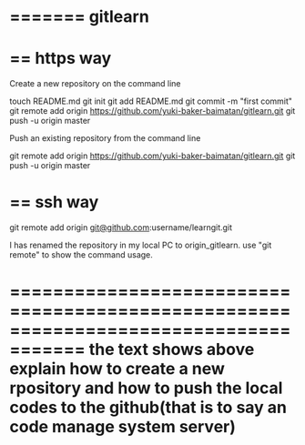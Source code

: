 =======
gitlearn
========


==
https way
==
Create a new repository on the command line

touch README.md
git init
git add README.md
git commit -m "first commit"
git remote add origin https://github.com/yuki-baker-baimatan/gitlearn.git
git push -u origin master

Push an existing repository from the command line

git remote add origin https://github.com/yuki-baker-baimatan/gitlearn.git
git push -u origin master


==
ssh way
==
git remote add origin git@github.com:username/learngit.git


I has renamed the repository in my local PC to origin_gitlearn.
use "git remote" to show the command usage.



=====================================================================================
the text shows above explain how to create a new rpository and how to push the local 
codes to the github(that is to say an code manage system server)
======================================================================================
